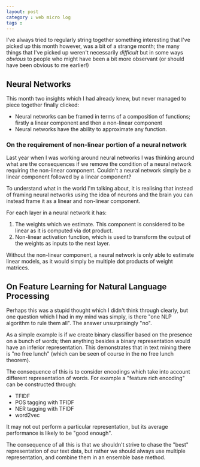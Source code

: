 ```yaml
---
layout: post
category : web micro log
tags :
---
```


I've always tried to regularly string together something interesting that I've picked up
this month however, was a bit of a strange month; the many things that I've picked up
weren't necessarily _difficult_ but in some ways _obvious_ to people who might have been
a bit more observant (or should have been obvious to me earlier!)

Neural Networks
---------------

This month two insights which I had already knew, but never managed to piece together finally clicked:

*  Neural networks can be framed in terms of a composition of functions; firstly a linear component and then a non-linear component
*  Neural networks have the ability to approximate any function.

### On the requirement of non-linear portion of a neural network

Last year when I was working around neural networks I was thinking around what are the consequences if we remove the condition of a neural network requiring the non-linear component. Couldn't a neural network simply be a linear component followed by a linear component?

To understand what in the world I'm talking about, it is realising that instead of framing neural networks using the idea of neurons and the brain you can instead frame it as a linear and non-linear component.

For each layer in a neural network it has:

1.  The weights which we estimate. This component is considered to be linear as it is computed via dot product.
2.  Non-linear activation function, which is used to transform the output of the weights as inputs to the next layer.

Without the non-linear component, a neural network is only able to estimate linear models, as it would simply be multiple dot products of weight matrices.


On Feature Learning for Natural Language Processing
---------------------------------------------------

Perhaps this was a stupid thought which I didn't think through clearly, but one question which I had in my mind was simply, is there "one NLP algorithm to rule them all". The answer unsurprisingly "no".


As a simple example is if we create binary classifier based on the presence on a bunch of words; then anything besides a binary representation would have an inferior representation. This demonstrates that in text mining there is "no free lunch" (which can be seen of course in the no free lunch theorem).

The consequence of this is to consider encodings which take into account different representation of words. For example a "feature rich encoding" can be constructed through:

*  TFIDF
*  POS tagging with TFIDF
*  NER tagging with TFIDF
*  word2vec

It may not out perform a particular representation, but its average performance is likely to be "good enough".

The consequence of all this is that we shouldn't strive to chase the "best" representation of our text data, but rather we should always use multiple representation, and combine them in an ensemble base method.
